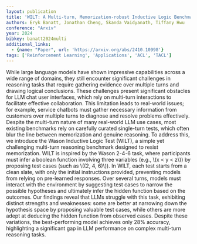 ```yaml
---
layout: publication
title: 'WILT: A Multi-turn, Memorization-robust Inductive Logic Benchmark For Llms'
authors: Eryk Banatt, Jonathan Cheng, Skanda Vaidyanath, Tiffany Hwu
conference: "Arxiv"
year: 2024
bibkey: banatt2024multi
additional_links:
  - {name: "Paper", url: 'https://arxiv.org/abs/2410.10998'}
tags: ['Reinforcement Learning', 'Applications', 'ACL', 'TACL']
---
```

While large language models have shown impressive capabilities across a wide
range of domains, they still encounter significant challenges in reasoning
tasks that require gathering evidence over multiple turns and drawing logical
conclusions. These challenges present significant obstacles for LLM chat user
interfaces, which rely on multi-turn interactions to facilitate effective
collaboration. This limitation leads to real-world issues; for example, service
chatbots must gather necessary information from customers over multiple turns
to diagnose and resolve problems effectively. Despite the multi-turn nature of
many real-world LLM use cases, most existing benchmarks rely on carefully
curated single-turn tests, which often blur the line between memorization and
genuine reasoning. To address this, we introduce the Wason Inductive Logic Test
(WILT), a simple yet challenging multi-turn reasoning benchmark designed to
resist memorization. WILT is inspired by the Wason 2-4-6 task, where
participants must infer a boolean function involving three variables (e.g., \\(x
< y < z\\)) by proposing test cases (such as \\((2, 4, 6)\\)). In WILT, each test
starts from a clean slate, with only the initial instructions provided,
preventing models from relying on pre-learned responses. Over several turns,
models must interact with the environment by suggesting test cases to narrow
the possible hypotheses and ultimately infer the hidden function based on the
outcomes. Our findings reveal that LLMs struggle with this task, exhibiting
distinct strengths and weaknesses: some are better at narrowing down the
hypothesis space by proposing valuable test cases, while others are more adept
at deducing the hidden function from observed cases. Despite these variations,
the best-performing model achieves only 28% accuracy, highlighting a
significant gap in LLM performance on complex multi-turn reasoning tasks.
